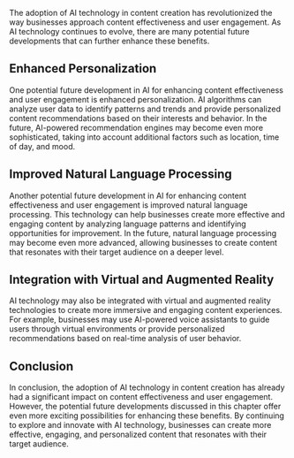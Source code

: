 
The adoption of AI technology in content creation has revolutionized the way businesses approach content effectiveness and user engagement. As AI technology continues to evolve, there are many potential future developments that can further enhance these benefits.

Enhanced Personalization
------------------------

One potential future development in AI for enhancing content effectiveness and user engagement is enhanced personalization. AI algorithms can analyze user data to identify patterns and trends and provide personalized content recommendations based on their interests and behavior. In the future, AI-powered recommendation engines may become even more sophisticated, taking into account additional factors such as location, time of day, and mood.

Improved Natural Language Processing
------------------------------------

Another potential future development in AI for enhancing content effectiveness and user engagement is improved natural language processing. This technology can help businesses create more effective and engaging content by analyzing language patterns and identifying opportunities for improvement. In the future, natural language processing may become even more advanced, allowing businesses to create content that resonates with their target audience on a deeper level.

Integration with Virtual and Augmented Reality
----------------------------------------------

AI technology may also be integrated with virtual and augmented reality technologies to create more immersive and engaging content experiences. For example, businesses may use AI-powered voice assistants to guide users through virtual environments or provide personalized recommendations based on real-time analysis of user behavior.

Conclusion
----------

In conclusion, the adoption of AI technology in content creation has already had a significant impact on content effectiveness and user engagement. However, the potential future developments discussed in this chapter offer even more exciting possibilities for enhancing these benefits. By continuing to explore and innovate with AI technology, businesses can create more effective, engaging, and personalized content that resonates with their target audience.
